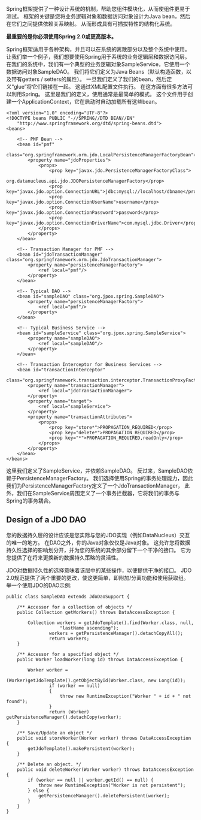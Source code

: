 Spring框架提供了一种设计系统的机制，帮助您组件模块化，从而使组件更易于测试。 
框架的关键是您将业务逻辑对象和数据访问对象设计为Java bean，然后在它们之间提供依赖关系映射。 
从而形成具有可插拔特性的结构化系统。

**最重要的是你必须使用Spring 2.0或更高版本。**

Spring框架适用于各种架构，并且可以在系统的离散部分以及整个系统中使用。 
让我们举一个例子，我们想要使用Spring用于系统的业务逻辑层和数据访问层。
在我们的系统中，我们有一个典型的业务逻辑对象SampleService，它使用一个数据访问对象SampleDAO。 
我们将它们定义为Java Beans（默认构造函数，以及带有getters / setters的属性）。 
一旦我们定义了我们的bean，然后定义“glue”将它们链接在一起。 这通过XML配置文件执行。 
在这方面有很多方法可以利用Spring。 这里是我们的定义，使用通常是最简单的模式。 
这个文件用于创建一个ApplicationContext，它在启动时自动加载所有这些bean。

```
<?xml version="1.0" encoding="UTF-8"?>
<!DOCTYPE beans PUBLIC "-//SPRING//DTD BEAN//EN"
    "http://www.springframework.org/dtd/spring-beans.dtd">
<beans>

    <!-- PMF Bean -->
    <bean id="pmf"
        class="org.springframework.orm.jdo.LocalPersistenceManagerFactoryBean">
        <property name="jdoProperties">
            <props>
                <prop key="javax.jdo.PersistenceManagerFactoryClass">
                    org.datanucleus.api.jdo.JDOPersistenceManagerFactory</prop>
                <prop key="javax.jdo.option.ConnectionURL">jdbc:mysql://localhost/dbname</prop>
                <prop key="javax.jdo.option.ConnectionUserName">username</prop>
                <prop key="javax.jdo.option.ConnectionPassword">password</prop>
                <prop key="javax.jdo.option.ConnectionDriverName">com.mysql.jdbc.Driver</prop>
            </props>
        </property>
    </bean>
        
    <!-- Transaction Manager for PMF -->
    <bean id="jdoTransactionManager" class="org.springframework.orm.jdo.JdoTransactionManager">
        <property name="persistenceManagerFactory">
            <ref local="pmf"/>
        </property>
    </bean>

    <!-- Typical DAO -->
    <bean id="sampleDAO" class="org.jpox.spring.SampleDAO">
        <property name="persistenceManagerFactory">
            <ref local="pmf"/>
        </property>
    </bean>

    <!-- Typical Business Service -->
    <bean id="sampleService" class="org.jpox.spring.SampleService">
        <property name="sampleDAO">
            <ref local="sampleDAO"/>
        </property>
    </bean>

    <!-- Transaction Interceptor for Business Services -->
    <bean id="transactionInterceptor" 
        class="org.springframework.transaction.interceptor.TransactionProxyFactoryBean">
        <property name="transactionManager">
            <ref local="jdoTransactionManager">
        </property>
        <property name="target">
            <ref local="sampleService">
        </property>
        <property name="transactionAttributes">
            <props>
                <prop key="store*">PROPAGATION_REQUIRED</prop>
                <prop key="delete*">PROPAGATION_REQUIRED</prop>
                <prop key="*">PROPAGATION_REQUIRED,readOnly</prop>
            </props>
        </property>
    </bean>
</beans>
```
这里我们定义了SampleService，并依赖SampleDAO。 
反过来，SampleDAO依赖于PersistenceManagerFactory。 
我们选择使用Spring的事务处理能力，因此我们为PersistenceManagerFactory定义了一个JdoTransactionManager，
此外，我们在SampleService周围定义了一个事务拦截器，它将我们的事务与Spring的事务耦合。

## Design of a JDO DAO
您的数据持久层的设计应该是您实际与您的JDO实现（例如DataNucleus）交互的唯一的地方。 
在DAO之外，你的Java对象仅仅是Java对象。 这允许您将数据持久性选择的影响划分开，并为您的系统的其余部分留下一个干净的接口。 
它为您提供了在将来更换新的数据持久策略的灵活性。

JDO对数据持久性的选择意味着该层中的某些操作，以便提供干净的接口。 
JDO 2.0规范提供了两个重要的更改，使这更简单，即附加/分离功能和使用获取组。 举一个使用JDO的DAO示例:

```
public class SampleDAO extends JdoDaoSupport {

    /** Accessor for a collection of objects */
    public Collection getWorkers() throws DataAccessException {
        
        Collection workers = getJdoTemplate().find(Worker.class, null, 
                    "lastName ascending");
                workers = getPersistenceManager().detachCopyAll();
                return workers;
    }
    
    /** Accessor for a specified object */
    public Worker loadWorker(long id) throws DataAccessException {
        
        Worker worker =
                    (Worker)getJdoTemplate().getObjectById(Worker.class, new Long(id));
                if (worker == null)
                {
                    throw new RuntimeException("Worker " + id + " not found");
                }
                return (Worker) getPersistenceManager().detachCopy(worker);
    }
    
    /** Save/Update an object */
    public void storeWorker(Worker worker) throws DataAccessException {
        getJdoTemplate().makePersistent(worker);
    }
    
    /** Delete an object. */
    public void deleteWorker(Worker worker) throws DataAccessException {
        if (worker == null || worker.getId() == null) {
            throw new RuntimeException("Worker is not persistent");
        } else {
            getPersistenceManager().deletePersistent(worker);
        }
    }
}
```